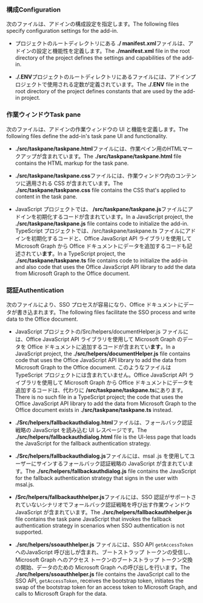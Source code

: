 ### <a name="configuration"></a><span data-ttu-id="4d50a-101">構成</span><span class="sxs-lookup"><span data-stu-id="4d50a-101">Configuration</span></span>

<span data-ttu-id="4d50a-102">次のファイルは、アドインの構成設定を指定します。</span><span class="sxs-lookup"><span data-stu-id="4d50a-102">The following files specify configuration settings for the add-in.</span></span>

- <span data-ttu-id="4d50a-103">プロジェクトのルートディレクトリにある **./ manifest.xml**ファイルは、アドインの設定と機能性を定義します。</span><span class="sxs-lookup"><span data-stu-id="4d50a-103">The **./manifest.xml** file in the root directory of the project defines the settings and capabilities of the add-in.</span></span>

- <span data-ttu-id="4d50a-104">**./.ENV**プロジェクトのルートディレクトリにあるファイルには、アドインプロジェクトで使用される定数が定義されています。</span><span class="sxs-lookup"><span data-stu-id="4d50a-104">The **./.ENV** file in the root directory of the project defines constants that are used by the add-in project.</span></span>

### <a name="task-pane"></a><span data-ttu-id="4d50a-105">作業ウィンドウ</span><span class="sxs-lookup"><span data-stu-id="4d50a-105">Task pane</span></span> 

<span data-ttu-id="4d50a-106">次のファイルは、アドインの作業ウィンドウの UI と機能を定義します。</span><span class="sxs-lookup"><span data-stu-id="4d50a-106">The following files define the add-in's task pane UI and functionality.</span></span>

- <span data-ttu-id="4d50a-107">**./src/taskpane/taskpane.html**ファイルには、作業ペイン用のHTMLマークアップが含まれています。</span><span class="sxs-lookup"><span data-stu-id="4d50a-107">The **./src/taskpane/taskpane.html** file contains the HTML markup for the task pane.</span></span>

- <span data-ttu-id="4d50a-108">**./src/taskpane/taskpane.css**ファイルには、作業ウィンドウ内のコンテンツに適用される CSS が含まれています。</span><span class="sxs-lookup"><span data-stu-id="4d50a-108">The **./src/taskpane/taskpane.css** file contains the CSS that's applied to content in the task pane.</span></span>

- <span data-ttu-id="4d50a-109">JavaScript プロジェクトでは、 **/src/taskpane/taskpane.js**ファイルにアドインを初期化するコードが含まれています。</span><span class="sxs-lookup"><span data-stu-id="4d50a-109">In a JavaScript project, the **./src/taskpane/taskpane.js** file contains code to initialize the add-in.</span></span> <span data-ttu-id="4d50a-110">TypeScript プロジェクトでは、/src/taskpane/taskpane.ts ファイルにアドインを初期化するコードと、Office JavaScript API ライブラリを使用して Microsoft Graph から Office ドキュメントにデータを追加するコードも記述されてい**ます**。</span><span class="sxs-lookup"><span data-stu-id="4d50a-110">In a TypeScript project, the **./src/taskpane/taskpane.ts** file contains code to initialize the add-in and also code that uses the Office JavaScript API library to add the data from Microsoft Graph to the Office document.</span></span>

### <a name="authentication"></a><span data-ttu-id="4d50a-111">認証</span><span class="sxs-lookup"><span data-stu-id="4d50a-111">Authentication</span></span>

<span data-ttu-id="4d50a-112">次のファイルにより、SSO プロセスが容易になり、Office ドキュメントにデータが書き込まれます。</span><span class="sxs-lookup"><span data-stu-id="4d50a-112">The following files facilitate the SSO process and write data to the Office document.</span></span>

- <span data-ttu-id="4d50a-113">JavaScript プロジェクトの/Src/helpers/documentHelper.js ファイルには、Office JavaScript API ライブラリを使用して Microsoft Graph のデータを Office ドキュメントに追加するコードが含まれてい**ます**。</span><span class="sxs-lookup"><span data-stu-id="4d50a-113">In a JavaScript project, the **./src/helpers/documentHelper.js** file contains code that uses the Office JavaScript API library to add the data from Microsoft Graph to the Office document.</span></span> <span data-ttu-id="4d50a-114">このようなファイルは TypeScript プロジェクトには含まれていません。Office JavaScript API ライブラリを使用して Microsoft Graph から Office ドキュメントにデータを追加するコードは、代わりに **/src/taskpane/taskpane.ts**にあります。</span><span class="sxs-lookup"><span data-stu-id="4d50a-114">There is no such file in a TypeScript project; the code that uses the Office JavaScript API library to add the data from Microsoft Graph to the Office document exists in **./src/taskpane/taskpane.ts** instead.</span></span>

- <span data-ttu-id="4d50a-115">**./Src/helpers/fallbackauthdialog.html**ファイルは、フォールバック認証戦略の JavaScript を読み込む UI レスページです。</span><span class="sxs-lookup"><span data-stu-id="4d50a-115">The **./src/helpers/fallbackauthdialog.html** file is the UI-less page that loads the JavaScript for the fallback authentication strategy.</span></span>

- <span data-ttu-id="4d50a-116">**./Src/helpers/fallbackauthdialog.js**ファイルには、msal .js を使用してユーザーにサインするフォールバック認証戦略の JavaScript が含まれています。</span><span class="sxs-lookup"><span data-stu-id="4d50a-116">The **./src/helpers/fallbackauthdialog.js** file contains the JavaScript for the fallback authentication strategy that signs in the user with msal.js.</span></span>

- <span data-ttu-id="4d50a-117">**/Src/helpers/fallbackauthhelper.js**ファイルには、SSO 認証がサポートされていないシナリオでフォールバック認証戦略を呼び出す作業ウィンドウ JavaScript が含まれています。</span><span class="sxs-lookup"><span data-stu-id="4d50a-117">The **./src/helpers/fallbackauthhelper.js** file contains the task pane JavaScript that invokes the fallback authentication strategy in scenarios when SSO authentication is not supported.</span></span>

- <span data-ttu-id="4d50a-118">**./src/helpers/ssoauthhelper.js** ファイルには、SSO API `getAccessToken` へのJavaScript 呼び出しが含まれ、ブートストラップ トークンの受信し、Microsoft Graph へのアクセス トークンのブートストラップ トークン交換の開始、データのための Microsoft Graph への呼び出しを行います。</span><span class="sxs-lookup"><span data-stu-id="4d50a-118">The **./src/helpers/ssoauthhelper.js** file contains the JavaScript call to the SSO API, `getAccessToken`, receives the bootstrap token, initiates the swap of the bootstrap token for an access token to Microsoft Graph, and calls to Microsoft Graph for the data.</span></span>